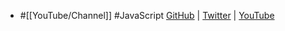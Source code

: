 - #[[YouTube/Channel]] #JavaScript
  [GitHub](https://github.com/wesbos) | [Twitter](https://twitter.com/wesbos) | [YouTube](https://www.youtube.com/@WesBos)